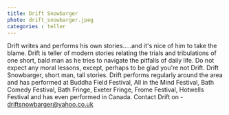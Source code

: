 ```yaml
---
title: Drift Snowbarger
photo: drift_snowbarger.jpeg
categories : teller
---
```


Drift writes and performs his own stories.....and it's nice of him to take the blame. 
Drift is teller of modern stories relating the trials and tribulations of one short, bald man as he 
tries to navigate the pitfalls of daily life. Do not expect any moral lessons, except, perhaps
to be glad you're not Drift.
Drift Snowbarger, short man, tall stories.
Drift performs regularly around the area and has performed at Buddha Field Festival, 
All in the Mind Festival, Bath Comedy Festival, Bath Fringe, Exeter Fringe,
Frome Festival, Hotwells Festival and has even performed in Canada. 
Contact Drift on - driftsnowbarger@yahoo.co.uk 

